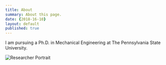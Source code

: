 ```yaml
---
title: About
summary: About this page.
date: {2018-16-10}
layout: default
published: true
---
```


I am pursuing a Ph.D. in Mechanical Engineering at The Pennsylvania State University.

![Researcher Portrait](assets/images/ole.jpg "Ole Vik")
